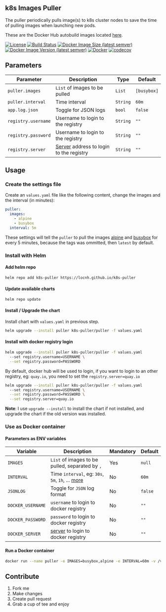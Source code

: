 ## k8s Images Puller
The puller periodically pulls image(s) to k8s cluster nodes to save the time of pulling images when launching new pods.

These are the Docker Hub autobuild images located [here](https://hub.docker.com/r/locnh/k8s-puller/).

[![License](https://img.shields.io/github/license/locnh/k8s-puller)](/LICENSE)
[![Build Status](https://travis-ci.org/locnh/k8s-puller.svg?branch=master)](https://travis-ci.org/locnh/k8s-puller)
[![Docker Image Size (latest semver)](https://img.shields.io/docker/image-size/locnh/k8s-puller?sort=semver)](/Dockerfile)
[![Docker Image Version (latest semver)](https://img.shields.io/docker/v/locnh/k8s-puller?sort=semver)](/Dockerfile)
[![Docker](https://img.shields.io/docker/pulls/locnh/k8s-puller)](https://hub.docker.com/r/locnh/k8s-puller)
[![codecov](https://codecov.io/gh/locnh/k8s-puller/branch/master/graph/badge.svg?token=22M1LNHEEM)](https://codecov.io/gh/locnh/k8s-puller)

## Parameters

| Parameter | Description | Type | Default |
|-----|-----|-----|-----|
| `puller.images` | `List` of images to be pulled | `List` | `[busybox]` |
| `puller.interval` | Time interval | `String` | `60m` |
| `app.log.json` | Toggle for JSON logs | `bool` | `false` |
| `registry.username` | Username to login to the registry | `String` | `""` |
| `registry.password` | Username to login to the registry | `String` | `""` |
| `registry.server` | [Server](https://docs.docker.com/engine/reference/commandline/login/#login-to-a-self-hosted-registry) address to login to the registry | `String` | `""` |



## Usage
### Create the settings file

Create an `values.yaml` file like the following content, change the images and the interval (in minutes):
```yaml
puller:
  images:
    - alpine
    - busybox
  interval: 5m
```
These settings will tell the `puller` to pull the images [alpine](https://hub.docker.com/_/alpine/) and [busybox](https://hub.docker.com/_/busybox/) for every 5 minutes, because the tags was ommitted, then `latest` by default.

### Install with Helm
#### Add helm repo
```sh
helm repo add k8s-puller https://locnh.github.io/k8s-puller
```

#### Update available charts
```sh
helm repo update
```

#### Install / Upgrade the chart
Install chart with `values.yaml` in previous step.
```sh
helm upgrade --install puller k8s-puller/puller -f values.yaml
```

#### Install with docker registry login
```sh
helm upgrade --install puller k8s-puller/puller -f values.yaml
  --set registry.username=USERNAME \
  --set registry.password=PASSWORD
```
By default, docker hub will be used to login, if you want to login to an other registry, eg: `quay.io`, you need to set the `registry.server=quay.io`
```sh
helm upgrade --install puller k8s-puller/puller -f values.yaml
  --set registry.username=USERNAME \
  --set registry.password=PASSWORD \
  --set registry.server=quay.io
```

**Note**: I use `upgrade --install` to install the chart if not installed, and upgrade the chart if the old version was installed.


### Use as Docker container
#### Parameters as ENV variables

| Variable | Description | Mandatory | Default |
|-----|-----|-----|-----|
| `IMAGES` | `List` of images to be pulled, separated by `,` | Yes | `null` |
| `INTERVAL` | Time `interval`, eg: `30s`, `5m`, `1h`, ... [more](http://golang.org/pkg/time/#ParseDuration) | No | `60m` |
| `JSONLOG` | Toggle for `JSON` log format | No | `false` |
| `DOCKER_USERNAME` | `username` to login to docker registry | No | `""` |
| `DOCKER_PASSWORD` | `password` to login to docker registry | No | `""` |
| `DOCKER_SERVER` | [server](https://docs.docker.com/engine/reference/commandline/login/#login-to-a-self-hosted-registry) to login to docker registry | No | `""` |

#### Run a Docker container

```sh
docker run --name puller -e IMAGES=busybox,alpine -e INTERVAL=60m -v /var/run/docker.sock:/var/run/docker.sock -d locnh/k8s-puller
```

## Contribute
1. Fork me
2. Make changes
3. Create pull request
4. Grab a cup of tee and enjoy
